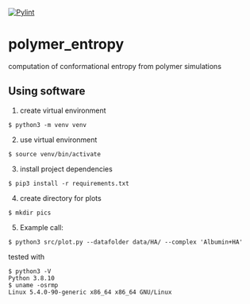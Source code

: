 [![Pylint](https://github.com/iitis/polymer_entropy/actions/workflows/pylint.yml/badge.svg)](https://github.com/iitis/polymer_entropy/actions/workflows/pylint.yml)

# polymer_entropy
computation of conformational entropy from polymer simulations

## Using software

1. create virtual environment
```
$ python3 -m venv venv
```

2. use virtual environment
```
$ source venv/bin/activate
```

3. install project dependencies
```
$ pip3 install -r requirements.txt
```

4. create directory for plots
```
$ mkdir pics
```

5. Example call:
```
$ python3 src/plot.py --datafolder data/HA/ --complex 'Albumin+HA'
```

tested with
```
$ python3 -V
Python 3.8.10
$ uname -osrmp
Linux 5.4.0-90-generic x86_64 x86_64 GNU/Linux
```
